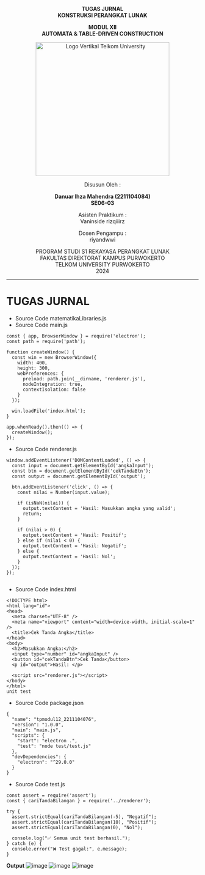 <div align="center">

**TUGAS JURNAL**  
**KONSTRUKSI PERANGKAT LUNAK**

**MODUL XII**  
**AUTOMATA & TABLE-DRIVEN CONSTRUCTION**

<img src="https://github.com/user-attachments/assets/637271ab-0240-4561-a7a6-04cb1169f636" alt="Logo Vertikal Telkom University" width="350"/>

Disusun Oleh :

**Danuar Ihza Mahendra (2211104084)**  
**SE06-03**

Asisten Praktikum :  
Vaninside
rizqiiirz

Dosen Pengampu :  
riyandwwi

PROGRAM STUDI S1 REKAYASA PERANGKAT LUNAK  
FAKULTAS DIREKTORAT KAMPUS PURWOKERTO  
TELKOM UNIVERSITY PURWOKERTO  
2024

</div>

---

# TUGAS JURNAL

- Source Code matematikaLibraries.js
- Source Code main.js
```
const { app, BrowserWindow } = require('electron');
const path = require('path');

function createWindow() {
  const win = new BrowserWindow({
    width: 400,
    height: 300,
    webPreferences: {
      preload: path.join(__dirname, 'renderer.js'),
      nodeIntegration: true,
      contextIsolation: false
    }
  });

  win.loadFile('index.html');
}

app.whenReady().then(() => {
  createWindow();
});
```

- Source Code renderer.js
```
window.addEventListener('DOMContentLoaded', () => {
  const input = document.getElementById('angkaInput');
  const btn = document.getElementById('cekTandaBtn');
  const output = document.getElementById('output');

  btn.addEventListener('click', () => {
    const nilai = Number(input.value);

    if (isNaN(nilai)) {
      output.textContent = 'Hasil: Masukkan angka yang valid';
      return;
    }

    if (nilai > 0) {
      output.textContent = 'Hasil: Positif';
    } else if (nilai < 0) {
      output.textContent = 'Hasil: Negatif';
    } else {
      output.textContent = 'Hasil: Nol';
    }
  });
});
            
```
- Source Code index.html
```
<!DOCTYPE html>
<html lang="id">
<head>
  <meta charset="UTF-8" />
  <meta name="viewport" content="width=device-width, initial-scale=1" />
  <title>Cek Tanda Angka</title>
</head>
<body>
  <h2>Masukkan Angka:</h2>
  <input type="number" id="angkaInput" />
  <button id="cekTandaBtn">Cek Tanda</button>
  <p id="output">Hasil: </p>

  <script src="renderer.js"></script>
</body>
</html>
unit test             
```
- Source Code package.json
```
{
  "name": "tpmodul12_2211104076",
  "version": "1.0.0",
  "main": "main.js",
  "scripts": {
    "start": "electron .",
    "test": "node test/test.js"
  },
  "devDependencies": {
    "electron": "^29.0.0"
  }
}          
```
- Source Code test.js
```
const assert = require('assert');
const { cariTandaBilangan } = require('../renderer');

try {
  assert.strictEqual(cariTandaBilangan(-5), "Negatif");
  assert.strictEqual(cariTandaBilangan(10), "Positif");
  assert.strictEqual(cariTandaBilangan(0), "Nol");

  console.log("✅ Semua unit test berhasil.");
} catch (e) {
  console.error("❌ Test gagal:", e.message);
}         
```
**Output**
![image](https://github.com/user-attachments/assets/1b7f93ed-2333-42de-ae69-724005327578)
![image](https://github.com/user-attachments/assets/2e5c0e62-8595-40b8-928d-065ee4330b8f)
![image](https://github.com/user-attachments/assets/9f85f82a-f362-423a-9af2-2a11a827f5e6)


